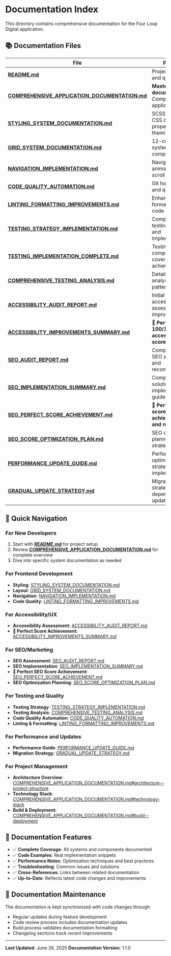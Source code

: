 # Documentation Index

This directory contains comprehensive documentation for the Four Loop Digital application.

## 📚 Documentation Files

| File                                                                                           | Purpose                                                | Audience            |
| ---------------------------------------------------------------------------------------------- | ------------------------------------------------------ | ------------------- |
| **[README.md](./README.md)**                                                                   | Project overview and quick start                       | All developers      |
| **[COMPREHENSIVE_APPLICATION_DOCUMENTATION.md](./COMPREHENSIVE_APPLICATION_DOCUMENTATION.md)** | **Master documentation** - Complete application guide  | All team members    |
| **[STYLING_SYSTEM_DOCUMENTATION.md](./STYLING_SYSTEM_DOCUMENTATION.md)**                       | SCSS variables, CSS custom properties, theming         | Frontend developers |
| **[GRID_SYSTEM_DOCUMENTATION.md](./GRID_SYSTEM_DOCUMENTATION.md)**                             | 12-column grid system and components                   | Frontend developers |
| **[NAVIGATION_IMPLEMENTATION.md](./NAVIGATION_IMPLEMENTATION.md)**                             | Navigation animations and scroll detection             | Frontend developers |
| **[CODE_QUALITY_AUTOMATION.md](./CODE_QUALITY_AUTOMATION.md)**                                 | Git hooks, CI/CD, and quality gates                    | All developers      |
| **[LINTING_FORMATTING_IMPROVEMENTS.md](./LINTING_FORMATTING_IMPROVEMENTS.md)**                 | Enhanced linting, formatting, and code quality rules   | All developers      |
| **[TESTING_STRATEGY_IMPLEMENTATION.md](./TESTING_STRATEGY_IMPLEMENTATION.md)**                 | Comprehensive testing approach and implementation      | All developers      |
| **[TESTING_IMPLEMENTATION_COMPLETE.md](./TESTING_IMPLEMENTATION_COMPLETE.md)**                 | Testing completion and coverage achievements           | All developers      |
| **[COMPREHENSIVE_TESTING_ANALYSIS.md](./COMPREHENSIVE_TESTING_ANALYSIS.md)**                   | Detailed testing analysis and patterns                 | All developers      |
| **[ACCESSIBILITY_AUDIT_REPORT.md](./ACCESSIBILITY_AUDIT_REPORT.md)**                           | Initial accessibility assessment and improvement plan  | Accessibility/UX    |
| **[ACCESSIBILITY_IMPROVEMENTS_SUMMARY.md](./ACCESSIBILITY_IMPROVEMENTS_SUMMARY.md)**           | 🎉 **Perfect 100/100 accessibility score achieved!**   | All team members    |
| **[SEO_AUDIT_REPORT.md](./SEO_AUDIT_REPORT.md)**                                               | Comprehensive SEO assessment and recommendations       | SEO/Marketing       |
| **[SEO_IMPLEMENTATION_SUMMARY.md](./SEO_IMPLEMENTATION_SUMMARY.md)**                           | Complete SEO solution implementation guide             | SEO/Marketing       |
| **[SEO_PERFECT_SCORE_ACHIEVEMENT.md](./SEO_PERFECT_SCORE_ACHIEVEMENT.md)**                     | 🎉 **Perfect SEO score achievements and results**      | All team members    |
| **[SEO_SCORE_OPTIMIZATION_PLAN.md](./SEO_SCORE_OPTIMIZATION_PLAN.md)**                         | SEO optimization planning and strategy                 | SEO/Marketing       |
| **[PERFORMANCE_UPDATE_GUIDE.md](./PERFORMANCE_UPDATE_GUIDE.md)**                               | Performance optimization strategies and implementation | All developers      |
| **[GRADUAL_UPDATE_STRATEGY.md](./GRADUAL_UPDATE_STRATEGY.md)**                                 | Migration strategy and dependency update approach      | All developers      |

## 🎯 Quick Navigation

### For New Developers

1. Start with **[README.md](./README.md)** for project setup
2. Review
   **[COMPREHENSIVE_APPLICATION_DOCUMENTATION.md](./COMPREHENSIVE_APPLICATION_DOCUMENTATION.md)**
   for complete overview
3. Dive into specific system documentation as needed

### For Frontend Development

- **Styling**: [STYLING_SYSTEM_DOCUMENTATION.md](./STYLING_SYSTEM_DOCUMENTATION.md)
- **Layout**: [GRID_SYSTEM_DOCUMENTATION.md](./GRID_SYSTEM_DOCUMENTATION.md)
- **Navigation**: [NAVIGATION_IMPLEMENTATION.md](./NAVIGATION_IMPLEMENTATION.md)
- **Code Quality**: [LINTING_FORMATTING_IMPROVEMENTS.md](./LINTING_FORMATTING_IMPROVEMENTS.md)

### For Accessibility/UX

- **Accessibility Assessment**: [ACCESSIBILITY_AUDIT_REPORT.md](./ACCESSIBILITY_AUDIT_REPORT.md)
- **🎉 Perfect Score Achievement**:
  [ACCESSIBILITY_IMPROVEMENTS_SUMMARY.md](./ACCESSIBILITY_IMPROVEMENTS_SUMMARY.md)

### For SEO/Marketing

- **SEO Assessment**: [SEO_AUDIT_REPORT.md](./SEO_AUDIT_REPORT.md)
- **SEO Implementation**: [SEO_IMPLEMENTATION_SUMMARY.md](./SEO_IMPLEMENTATION_SUMMARY.md)
- **🎉 Perfect SEO Score Achievement**:
  [SEO_PERFECT_SCORE_ACHIEVEMENT.md](./SEO_PERFECT_SCORE_ACHIEVEMENT.md)
- **SEO Optimization Planning**: [SEO_SCORE_OPTIMIZATION_PLAN.md](./SEO_SCORE_OPTIMIZATION_PLAN.md)

### For Testing and Quality

- **Testing Strategy**: [TESTING_STRATEGY_IMPLEMENTATION.md](./TESTING_STRATEGY_IMPLEMENTATION.md)
- **Testing Analysis**: [COMPREHENSIVE_TESTING_ANALYSIS.md](./COMPREHENSIVE_TESTING_ANALYSIS.md)
- **Code Quality Automation**: [CODE_QUALITY_AUTOMATION.md](./CODE_QUALITY_AUTOMATION.md)
- **Linting & Formatting**:
  [LINTING_FORMATTING_IMPROVEMENTS.md](./LINTING_FORMATTING_IMPROVEMENTS.md)

### For Performance and Updates

- **Performance Guide**: [PERFORMANCE_UPDATE_GUIDE.md](./PERFORMANCE_UPDATE_GUIDE.md)
- **Migration Strategy**: [GRADUAL_UPDATE_STRATEGY.md](./GRADUAL_UPDATE_STRATEGY.md)

### For Project Management

- **Architecture Overview**:
  [COMPREHENSIVE_APPLICATION_DOCUMENTATION.md#architecture--project-structure](./COMPREHENSIVE_APPLICATION_DOCUMENTATION.md#architecture--project-structure)
- **Technology Stack**:
  [COMPREHENSIVE_APPLICATION_DOCUMENTATION.md#technology-stack](./COMPREHENSIVE_APPLICATION_DOCUMENTATION.md#technology-stack)
- **Build & Deployment**:
  [COMPREHENSIVE_APPLICATION_DOCUMENTATION.md#build--deployment](./COMPREHENSIVE_APPLICATION_DOCUMENTATION.md#build--deployment)

## 📖 Documentation Features

- ✅ **Complete Coverage**: All systems and components documented
- ✅ **Code Examples**: Real implementation snippets
- ✅ **Performance Notes**: Optimization techniques and best practices
- ✅ **Troubleshooting**: Common issues and solutions
- ✅ **Cross-References**: Links between related documentation
- ✅ **Up-to-Date**: Reflects latest code changes and improvements

## 🔄 Documentation Maintenance

The documentation is kept synchronized with code changes through:

- Regular updates during feature development
- Code review process includes documentation updates
- Build process validates documentation formatting
- Changelog sections track recent improvements

---

**Last Updated**: June 26, 2025 **Documentation Version**: 1.1.0

